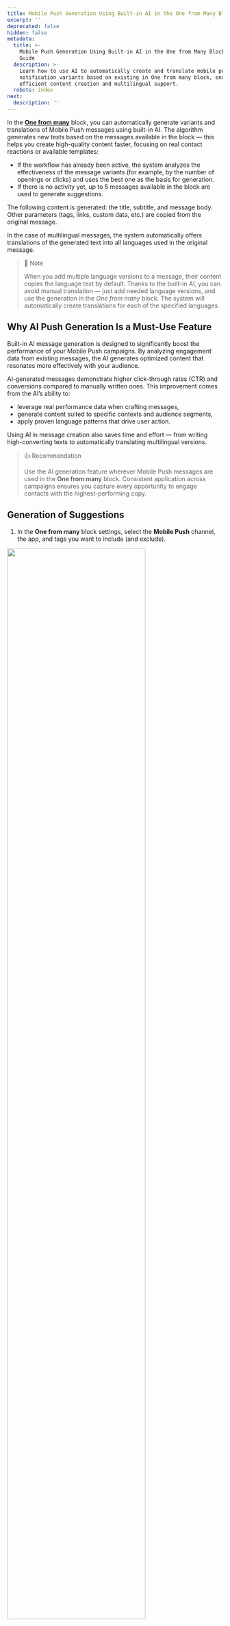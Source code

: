 ```yaml
---
title: Mobile Push Generation Using Built-in AI in the One from Many Block
excerpt: ''
deprecated: false
hidden: false
metadata:
  title: >-
    Mobile Push Generation Using Built-in AI in the One from Many Block | Yespo
    Guide
  description: >-
    Learn how to use AI to automatically create and translate mobile push
    notification variants based on existing in One from many block, enabling
    efficient content creation and multilingual support.
  robots: index
next:
  description: ''
---
```

In the **[One from many](https://docs.yespo.io/docs/using-one-many-block)** block, you can automatically generate variants and translations of Mobile Push messages using built-in AI. The algorithm generates new texts based on the messages available in the block — this helps you create high-quality content faster, focusing on real contact reactions or available templates:

* If the workflow has already been active, the system analyzes the effectiveness of the message variants (for example, by the number of openings or clicks) and uses the best one as the basis for generation.
* If there is no activity yet, up to 5 messages available in the block are used to generate suggestions.

The following content is generated: the title, subtitle, and message body. Other parameters (tags, links, custom data, etc.) are copied from the original message.

In the case of multilingual messages, the system automatically offers translations of the generated text into all languages ​​used in the original message.

> 📘 Note
>
> When you add multiple language versions to a message, their content copies the language text by default. Thanks to the built-in AI, you can avoid manual translation — just add needed language versions, and use the generation in the *One from many* block. The system will automatically create translations for each of the specified languages.

## Why AI Push Generation Is a Must-Use Feature

Built-in AI message generation is designed to significantly boost the performance of your Mobile Push campaigns. By analyzing engagement data from existing messages, the AI generates optimized content that resonates more effectively with your audience.

AI-generated messages demonstrate higher click-through rates (CTR) and conversions compared to manually written ones. This improvement comes from the AI’s ability to:

* leverage real performance data when crafting messages,
* generate content suited to specific contexts and audience segments,
* apply proven language patterns that drive user action.

Using AI in message creation also saves time and effort — from writing high-converting texts to automatically translating multilingual versions.

> 👍 Recommendation
>
> Use the AI generation feature wherever Mobile Push messages are used in the **One from many** block. Consistent application across campaigns ensures you capture every opportunity to engage contacts with the highest-performing copy.

## Generation of Suggestions

1. In the **One from many** block settings, select the **Mobile Push** channel, the app, and tags you want to include (and exclude).

<Image align="center" width="80% " src="https://files.readme.io/71b198f4d49f85ed670b3cf9a59960f60338fe16df98ee51c23fa7a2c85006f9-AI_1.png" />

2. Click the **Generate now** button.

<Image align="center" width="80% " src="https://files.readme.io/a02a45eb2eab70158b9e1f6cf5d084c20e5e140205454c7c5dcb9b72623f2451-AI_2.png" />

3. Specify the number of suggestions to generate and click **Generate now** (you can generate up to 20 suggestions for one block per session).

<Image align="center" width="80% " src="https://files.readme.io/d7a1a48fe34f051ee0448c7c856276c96b746bca09c6e8992777fe3162a3fa3f-AI_3.png" />

The generation of suggestions will begin, after which you can review and save or reject the proposed AI options.

## Moderation of Suggestions

Generated suggestions are displayed in the right sidebar, where you can review them and then accept or reject them. Accepted suggestions will be added to the message pull in the block and will also be created in the general Mobile Push list.

1. Click on a suggestion in the left column to view its content on the right. If the suggestion is multilingual, a switch between the corresponding languages ​​will be available above the content.

<Image align="center" width="80% " src="https://files.readme.io/76fa96dcf9f7be06bbba8373718650112a06bad30b69169802568b68493ea4d1-AI_4.png" />

2. Once the suggestions are generated, you can edit their content in the right column. If the suggestion is multilingual, you can edit its main version and automatically update the language versions by clicking the **Update translations** button.

<Image align="center" width="80% " src="https://files.readme.io/54edff0bef4718111793dbf3074f7731d363e482f7c95256abf3d9bd5f24614f-update.png" />

2. To save a suggestion for use in a block, select it and click **Publish messages**; to reject it, click **Discard**. You can also select all suggestions at once and accept or reject them.

<Image align="center" width="80% " src="https://files.readme.io/7796ea74ee55a3c732b15c5fb45cf61c672e827ad8f30de8f63e8488ebb3b24e-88b019e943fce27337ebf35f8c54bb091b8f1f25510be6d3c9726e615a2bd312-AI_5.png" />

After accepting or rejecting a suggestion, the option to cancel the selected action will be available for a few seconds.

<Image align="center" width="80% " src="https://files.readme.io/3e0eddbe2c1e461ce80dbe84dd8769eca1213aad15ab545241c10c22df131429-undo.png" />

4. Save the workflow to apply the changes.

> 📘 Note
>
> You can save the workflow even if not all suggestions are accepted or rejected — they are saved as drafts. The next time you open the workflow, you can return to review and finish moderating the remaining options.
>
> <Image align="center" width="80% " src="https://files.readme.io/c5a2c5f2e86eb1dfa57348347ffe2bebf504ae29ffd3dbad8604d2ca0733354e-ad2b90c8d42b83824bba2bb55e9eacf09725d73d4617b2eb14e0d1f0118d570b-AI_6.png" />